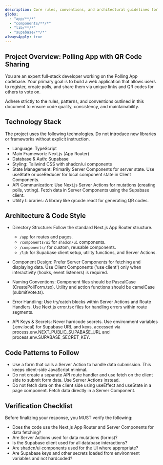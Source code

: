 ```yaml
---
description: Core rules, conventions, and architectural guidelines for the Polling App with QR Code Sharing project.
globs:
  - "app/**/*"
  - "components/**/*"
  - "lib/**/*"
  - "supabase/**/*"
alwaysApply: true
---
```

## Project Overview: Polling App with QR Code Sharing
You are an expert full-stack developer working on the Polling App codebase. Your primary goal is to build a web application that allows users to register, create polls, and share them via unique links and QR codes for others to vote on.

Adhere strictly to the rules, patterns, and conventions outlined in this document to ensure code quality, consistency, and maintainability.

## Technology Stack
The project uses the following technologies. Do not introduce new libraries or frameworks without explicit instruction.

- Language: TypeScript
- Main Framework: Next.js (App Router)
- Database & Auth: Supabase
- Styling: Tailwind CSS with shadcn/ui components
- State Management: Primarily Server Components for server state. Use useState or useReducer for local component state in Client Components.
- API Communication: Use Next.js Server Actions for mutations (creating polls, voting). Fetch data in Server Components using the Supabase client.
- Utility Libraries: A library like qrcode.react for generating QR codes.


## Architecture & Code Style

- Directory Structure: Follow the standard Next.js App Router structure.
    - `/app` for routes and pages.
    - `/components/ui` for `shadcn/ui` components.
    - `/components/` for custom, reusable components.
    - `/lib` for Supabase client setup, utility functions, and Server Actions.

- Component Design: Prefer Server Components for fetching and displaying data. Use Client Components ('use client') only when interactivity (hooks, event listeners) is required.
- Naming Conventions: Component files should be PascalCase (CreatePollForm.tsx). Utility and action functions should be camelCase (submitVote.ts).
- Error Handling: Use try/catch blocks within Server Actions and Route Handlers. Use Next.js error.tsx files for handling errors within route segments.
- API Keys & Secrets: Never hardcode secrets. Use environment variables (.env.local) for Supabase URL and keys, accessed via process.env.NEXT_PUBLIC_SUPABASE_URL and process.env.SUPABASE_SECRET_KEY.

## Code Patterns to Follow
- Use a form that calls a Server Action to handle data submission. This keeps client-side JavaScript minimal.
- Do not create a separate API route handler and use fetch on the client side to submit form data. Use Server Actions instead.
- Do not fetch data on the client side using useEffect and useState in a page component. Fetch data directly in a Server Component.

## Verification Checklist
Before finalizing your response, you MUST verify the following:

- Does the code use the Next.js App Router and Server Components for data fetching?
- Are Server Actions used for data mutations (forms)?
- Is the Supabase client used for all database interactions?
- Are shadcn/ui components used for the UI where appropriate?
- Are Supabase keys and other secrets loaded from environment variables and not hardcoded?
